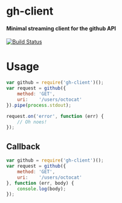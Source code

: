 # gh-client
#### Minimal streaming client for the github API

[![Build Status](https://travis-ci.org/derekr/gh-client.png?branch=master)](https://travis-ci.org/derekr/gh-client)

# Usage

```js
var github = require('gh-client')();
var request = github({
    method: 'GET',
    uri:    '/users/octocat'
}).pipe(process.stdout);

request.on('error', function (err) {
    // Oh noes! 
});
```

## Callback

```js
var github = require('gh-client')();
var request = github({
    method: 'GET',
    uri:    '/users/octocat'
}, function (err, body) {
    console.log(body);
});
```
